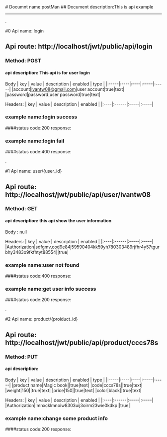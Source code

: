 <html lang="en"><head><link rel="stylesheet" type="text/css" href="./document.css"><link href="./json-tree-master/css/jsontree.css" rel="stylesheet"><script src="./json-tree-master/src/jsontree.js"></script><script src="tree.js"></script><meta charset="UTF-8"><meta name="viewport" content="width=device-width, initial-scale=1.0"><meta http-equiv="X-UA-Compatible" content="ie=edge"><title>Document</title></head><body><div class="container">
# Documnt name:postMan
## Document description:This is api example

----------------


 .<div class="apiFrame">

#0 Api name: login
## Api route: http://localhost/jwt/public/api/login
### Method: POST
#### api description: This api is for user login
Body
| key | value | description | enabled | type |
|:-----|:----|:----|:-----|:-----|
|account|ivantw08@gmail.com|user account|true|text| 
|password|password|user password|true|text| 


Headers:
 | key | value | description | enabled |
|:----|:------|:-----|:-----|



### example name:login success
####status code:200
response:
<div id=json1> </div>

### example name:login fail
####status code:400
response:
<div id=json2> </div>

</div>
 .<div class="apiFrame">

#1 Api name: user/{user_id}
## Api route: http://localhost/jwt/public/api/user/ivantw08
### Method: GET
#### api description: this api show the user information
Body
: null


Headers:
 | key | value | description | enabled |
|:----|:------|:-----|:-----|
|Authorization|sdfgmv,cod9e84j59590404kk59yh780303489rjfhr4y57tgurbhy3483o9fkfhtyt88554||true|



### example name:user not found
####status code:400
response:
<div id=json3> </div>

### example name:get user info success
####status code:200
response:
<div id=json4> </div>

</div>
 .<div class="apiFrame">

#2 Api name: product/{proiduct_id}
## Api route: http://localhost/jwt/public/api/product/cccs78s
### Method: PUT
#### api description: 
Body
| key | value | description | enabled | type |
|:-----|:----|:----|:-----|:-----|
|product name|Magic book||true|text| 
|code|cccs78s||true|text| 
|weight|150||true|text| 
|price|150||true|text| 
|color|black||true|text| 


Headers:
 | key | value | description | enabled |
|:----|:------|:-----|:-----|
|Authorization|lmnxcklmnoiw8303uij3oirm23wie0kdkp||true|


### example name:change some product info
####status code:200
response:
<div id=json5> </div>

</div><script>document.getElementById("json1").innerHTML = JSONTree.create({"status":"login successful","user name":"Ivan wu","token":"cmvkjf9rj5ntgkf93e854jtkf"}); 
document.getElementById("json2").innerHTML = JSONTree.create({"status":"password or account is incorrect"}); 
document.getElementById("json3").innerHTML = JSONTree.create({"status":"user not found"}); 
document.getElementById("json4").innerHTML = JSONTree.create({"name":"Ivan Wu","mail":"ivantw08@gmail.com","gender":"male"}); 
document.getElementById("json5").innerHTML = JSONTree.create({"product name":"Magic book","code":"Ivan wu","weight":"150g","price":"150","color":"black"}); 
</script>